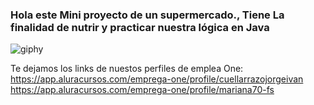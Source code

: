 

<h3> Hola este Mini proyecto de un supermercado., Tiene La finalidad de nutrir y practicar nuestra lógica en Java </h3>

![giphy](https://github.com/jorge040/Super-mercado/assets/46494068/f3e682bf-da40-4d96-8cda-e53b6c5c2f3b)


Te dejamos los links de nuestos perfiles de emplea One:
<br> https://app.aluracursos.com/emprega-one/profile/cuellarrazojorgeivan
<br> https://app.aluracursos.com/emprega-one/profile/mariana70-fs

